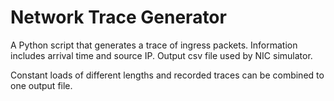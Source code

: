 # Network Trace Generator

A Python script that generates a trace of ingress packets. Information includes arrival time and source IP. Output csv file used by NIC simulator.

Constant loads of different lengths and recorded traces can be combined to one output file.